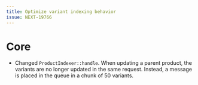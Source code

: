 ```yaml
---
title: Optimize variant indexing behavior
issue: NEXT-19766
---
```

# Core
* Changed `ProductIndexer::handle`. When updating a parent product, the variants are no longer updated in the same request. Instead, a message is placed in the queue in a chunk of 50 variants.